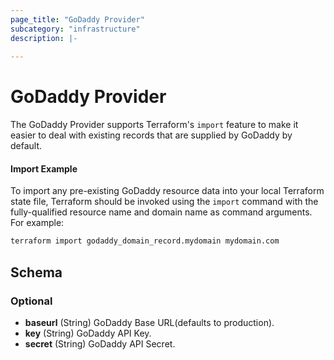 ```yaml
---
page_title: "GoDaddy Provider"
subcategory: "infrastructure"
description: |-
  
---
```


# GoDaddy Provider

The GoDaddy Provider supports Terraform's `import` feature to make it easier to deal with existing records that are supplied by GoDaddy by default.

#### Import Example

To import any pre-existing GoDaddy resource data into your local Terraform state file, Terraform should be invoked using the `import` command with the fully-qualified resource name and domain name as command arguments. For example:

```bash
terraform import godaddy_domain_record.mydomain mydomain.com
```

## Schema

### Optional

- **baseurl** (String) GoDaddy Base URL(defaults to production).
- **key** (String) GoDaddy API Key.
- **secret** (String) GoDaddy API Secret.
